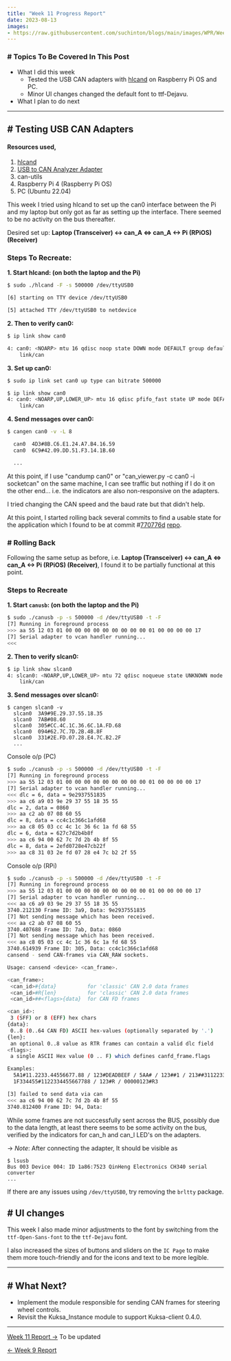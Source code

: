 ```yaml
---
title: "Week 11 Progress Report"
date: 2023-08-13
images:
- https://raw.githubusercontent.com/suchinton/blogs/main/images/WPR/Week11/GSOC Report IMG.png
---
```


### # Topics To Be Covered In This Post
- What I did this week
	- Tested the USB CAN adapters with [hlcand](https://github.com/alexmohr/usb-can) on Raspberry Pi OS and PC.
	- Minor UI changes changed the default font to ttf-Dejavu.
- What I plan to do next 

---

## # Testing USB CAN Adapters

#### Resources used,
1. [hlcand](https://github.com/alexmohr/usb-can)
2. [USB to CAN Analyzer Adapter](https://www.seeedstudio.com/USB-CAN-Analyzer-p-2888.html)
3. can-utils
4. Raspberry Pi 4 (Raspberry Pi OS)
5. PC (Ubuntu 22.04)

This week I tried using hlcand to set up the can0 interface between the Pi and my laptop but only got as far as setting up the interface. There seemed to be no activity on the bus thereafter. 

Desired set up: **Laptop (Transceiver) <-> can_A <=> can_A <-> Pi (RPiOS) (Receiver)**

### Steps To Recreate:   

**1. Start hlcand: (on both the laptop and the Pi)**

```bash
$ sudo ./hlcand -F -s 500000 /dev/ttyUSB0

[6] starting on TTY device /dev/ttyUSB0

[5] attached TTY /dev/ttyUSB0 to netdevice
```

**2. Then to verify can0:** 

```bash
$ ip link show can0

4: can0: <NOARP> mtu 16 qdisc noop state DOWN mode DEFAULT group default qlen 10  
    link/can  
```

**3. Set up can0:**

``` bash
$ sudo ip link set can0 up type can bitrate 500000

$ ip link show can0  
4: can0: <NOARP,UP,LOWER_UP> mtu 16 qdisc pfifo_fast state UP mode DEFAULT group default qlen 10  
    link/can   
```

**4. Send messages over can0:**

```bash
$ cangen can0 -v -L 8

  can0  4D3#8B.C6.E1.24.A7.B4.16.59  
  can0  6C9#42.09.DD.51.F3.14.1B.60

  ...
```

At this point, if I use "candump can0" or "can_viewer.py -c can0 -i socketcan" on the same machine, I can see traffic but nothing if I do it on the other end... i.e. the indicators are also non-responsive on the adapters.

I tried changing the CAN speed and the baud rate but that didn't help. 

At this point, I started rolling back several commits to find a usable state for the application which I found to be at commit #[770776d](https://github.com/alexmohr/usb-can/commit/770776d7c4b53de43992b5ff097cab231f6fa21e) [repo](https://github.com/alexmohr/usb-can/tree/770776d7c4b53de43992b5ff097cab231f6fa21e).

### # Rolling Back

Following the same setup as before, i.e. **Laptop (Transceiver) <-> can_A <=> can_A <-> Pi (RPiOS) (Receiver)**,  I found it to be partially functional at this point. 
### Steps to Recreate

**1. Start `canusb`: (on both the laptop and the Pi)**

```bash
$ sudo ./canusb -p -s 500000 -d /dev/ttyUSB0 -t -F
[7] Running in foreground process
>>> aa 55 12 03 01 00 00 00 00 00 00 00 00 00 01 00 00 00 00 17 
[7] Serial adapter to vcan handler running...
<<< 
```

**2. Then to verify slcan0:** 

```bash
$ ip link show slcan0
4: slcan0: <NOARP,UP,LOWER_UP> mtu 72 qdisc noqueue state UNKNOWN mode DEFAULT group default qlen 1000
    link/can 
```

**3. Send messages over slcan0:**

```
$ cangen slcan0 -v
  slcan0  3A9#9E.29.37.55.18.35
  slcan0  7AB#08.60
  slcan0  305#CC.4C.1C.36.6C.1A.FD.68
  slcan0  094#62.7C.7D.2B.4B.8F
  slcan0  331#2E.FD.07.28.E4.7C.B2.2F
  ...
```

Console o/p (PC)
```bash
$ sudo ./canusb -p -s 500000 -d /dev/ttyUSB0 -t -F
[7] Running in foreground process
>>> aa 55 12 03 01 00 00 00 00 00 00 00 00 00 01 00 00 00 00 17 
[7] Serial adapter to vcan handler running...
<<< dlc = 6, data = 9e2937551835
>>> aa c6 a9 03 9e 29 37 55 18 35 55 
dlc = 2, data = 0860
>>> aa c2 ab 07 08 60 55 
dlc = 8, data = cc4c1c366c1afd68
>>> aa c8 05 03 cc 4c 1c 36 6c 1a fd 68 55 
dlc = 6, data = 627c7d2b4b8f
>>> aa c6 94 00 62 7c 7d 2b 4b 8f 55 
dlc = 8, data = 2efd0728e47cb22f
>>> aa c8 31 03 2e fd 07 28 e4 7c b2 2f 55 
```

Console o/p (RPi)
```bash
$ sudo ./canusb -p -s 500000 -d /dev/ttyUSB0 -t -F
[7] Running in foreground process
>>> aa 55 12 03 01 00 00 00 00 00 00 00 00 00 01 00 00 00 00 17 
[7] Serial adapter to vcan handler running...
<<< aa c6 a9 03 9e 29 37 55 18 35 55 
3740.212130 Frame ID: 3a9, Data: 9e2937551835
[7] Not sending message which has been received.
<<< aa c2 ab 07 08 60 55 
3740.407688 Frame ID: 7ab, Data: 0860
[7] Not sending message which has been received.
<<< aa c8 05 03 cc 4c 1c 36 6c 1a fd 68 55 
3740.614939 Frame ID: 305, Data: cc4c1c366c1afd68
cansend - send CAN-frames via CAN_RAW sockets.

Usage: cansend <device> <can_frame>.

<can_frame>:
 <can_id>#{data}          for 'classic' CAN 2.0 data frames
 <can_id>#R{len}          for 'classic' CAN 2.0 data frames
 <can_id>##<flags>{data}  for CAN FD frames

<can_id>:
 3 (SFF) or 8 (EFF) hex chars
{data}:
 0..8 (0..64 CAN FD) ASCII hex-values (optionally separated by '.')
{len}:
 an optional 0..8 value as RTR frames can contain a valid dlc field
<flags>:
 a single ASCII Hex value (0 .. F) which defines canfd_frame.flags

Examples:
  5A1#11.2233.44556677.88 / 123#DEADBEEF / 5AA# / 123##1 / 213##311223344 /
  1F334455#1122334455667788 / 123#R / 00000123#R3

[3] failed to send data via can
<<< aa c6 94 00 62 7c 7d 2b 4b 8f 55 
3740.812400 Frame ID: 94, Data: 
```

While some frames are not successfully sent across the BUS, possibly due to the data length, at least there seems to be some activity on the bus, verified by the indicators for can_h and can_l LED's on the adapters. 

-> _Note_: After connecting the adapter, It should be visible as
```
$ lsusb
Bus 003 Device 004: ID 1a86:7523 QinHeng Electronics CH340 serial converter
...
```

If there are any issues using `/dev/ttyUSB0`, try removing the `brltty` package.
## # UI changes

This week I also made minor adjustments to the font by switching from the `ttf-Open-Sans-font` to the `ttf-Dejavu` font.

I also increased the sizes of buttons and sliders on the `IC Page` to make them more touch-friendly and for the icons and text to be more legible.

---
## # What Next?

- Implement the module responsible for sending CAN frames for steering wheel controls.
- Revisit the Kuksa_Instance module to support Kuksa-client 0.4.0.

---

[Week 11 Report →]() To be updated

[← Week 9 Report](/articles/week-9)